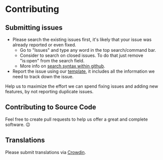 # Contributing

## Submitting issues

- Please search the existing issues first, it's likely that your issue was already reported or even fixed.
  - Go to "Issues" and type any word in the top search/command bar.
  - Consider to search on closed issues. To do that just remove "is:open" from the search field.
  - More info on [search syntax within github](https://help.github.com/articles/searching-issues).
- Report the issue using our [template](/.github/ISSUE_TEMPLATE.md), it includes all the information we need to track down the issue.

Help us to maximize the effort we can spend fixing issues and adding new features, by not reporting duplicate issues.

## Contributing to Source Code

Feel free to create pull requests to help us offer a great and complete software. :wink:

## Translations

Please submit translations via [Crowdin](https://crowdin.com/project/librerambox/).
